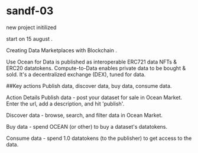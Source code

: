 # sandf-03

new project initilized

start on 15 august .

Creating Data Marketplaces with Blockchain .

Use Ocean for Data is published as interoperable ERC721 data NFTs & ERC20 datatokens. Compute-to-Data enables private data to be bought & sold. It's a decentralized exchange (DEX), tuned for data.

##Key actions
Publish data, discover data, buy data, consume data.

Action Details
Publish data - post your dataset for sale in Ocean Market. Enter the url, add a description, and hit 'publish'.

Discover data - browse, search, and filter data in Ocean Market.

Buy data - spend OCEAN (or other) to buy a dataset's datatokens.

Consume data - spend 1.0 datatokens (to the publisher) to get access to the data.
